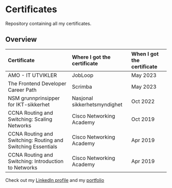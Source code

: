 # Certificates

Repository containing all my certificates.

## Overview
| Certificate | Where I got the certificate | When I got the certificate |
| :------------- |:-----|:-----|
| AMO - IT UTVIKLER | JobLoop | May 2023 |
| The Frontend Developer Career Path | Scrimba | May 2023 |
| NSM grunnprinsipper for IKT-sikkerhet | Nasjonal sikkerhetsmyndighet | Oct 2022 |
| CCNA Routing and Switching: Scaling Networks | Cisco Networking Academy | Oct 2019 |
| CCNA Routing and Switching: Routing and Switching Essentials | Cisco Networking Academy | Apr 2019 |
| CCNA Routing and Switching: Introduction to Networks | Cisco Networking Academy | Apr 2019 |

Check out my [LinkedIn profile](https://www.linkedin.com/in/georg-stava-9171a248/) and my [portfolio](https://georg-kodehode.github.io/my-portfolio/)

